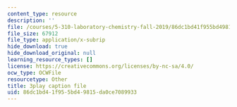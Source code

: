 ```yaml
---
content_type: resource
description: ''
file: /courses/5-310-laboratory-chemistry-fall-2019/86dc1bd41f955bd49815da0ce7089933_TgrNa_Guigs.vtt
file_size: 67912
file_type: application/x-subrip
hide_download: true
hide_download_original: null
learning_resource_types: []
license: https://creativecommons.org/licenses/by-nc-sa/4.0/
ocw_type: OCWFile
resourcetype: Other
title: 3play caption file
uid: 86dc1bd4-1f95-5bd4-9815-da0ce7089933
---
```

